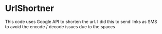 # UrlShortner
This code uses Google API to shorten the url. I did this to send links as SMS to avoid the encode / decode issues due to the spaces
